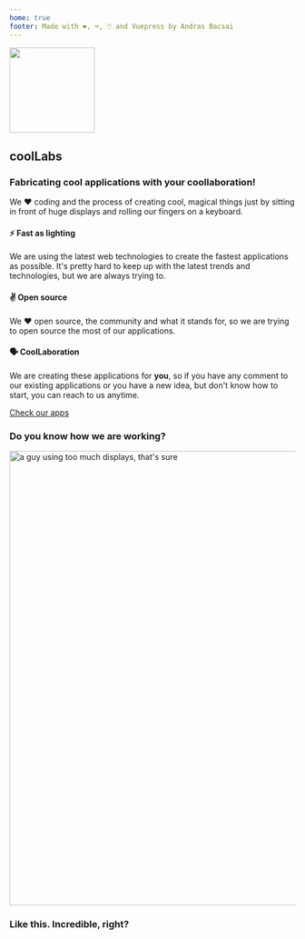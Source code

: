 ```yaml
---
home: true
footer: Made with ❤️️, ⌨️, 🖱️ and Vuepress by Andras Bacsai
---
```


<section class="bg-coollabs text-white px-2 md:px-0">
      <div class="container mx-auto flex flex-wrap h-full items-center py-8">
        <img src="/coollabs.svg" height="150" width="150" class="mx-auto mb-4 md:mx-0 md:mb-0" style="border:none !important;">
        <div class="w-full md:flex-1 px-6 text-center md:text-left">
          <h1 class="text-white text-5xl font-light leading-normal mb-2">coolLabs</h1>
          <h3 class="mb-2 text-base md:text-lg ">Fabricating cool applications with your coollaboration!</h3>
          <p class="text-sm text-white">We ❤️️ ️️coding and the process of creating cool, magical things just by sitting in front of huge displays and rolling our fingers on a keyboard.</p>
        </div>
        <div class="w-1/5"></div>
      </div>
</section>

 <section class="bg-grey-lightest border-b">
    <div class="container py-12 mx-auto">
      <!-- <h3 class="text-center mb-4 text-2xl">Features</h3> -->
<!--       <h4 class="text-center text-lg mb-4 font-sans text-grey-dark">Big words coming, beware.</h4> -->
      <div class="flex flex-wrap pt-6">
        <div class="w-full mb-4 md:w-1/3 md:mb-0 px-4">
          <h4 class="text-green-darkest text-xl mb-2">⚡ Fast as lighting</h4>
          <p class="mb-2">We are using the latest web technologies to create the fastest applications as possible. It's pretty hard to keep up with the latest trends and technologies, but we are always trying to.</p>
        </div>
        <div class="w-full mb-4 md:w-1/3 md:mb-0 px-4">
          <h4 class="text-green-darkest text-xl mb-2">✌️ Open source</h4>
          <p class="mb-2">We ❤️️ open source, the community and what it stands for, so we are trying to open source the most of our applications.</p>
        </div>
        <div class="w-full mb-4 md:w-1/3 md:mb-0 px-4">
          <h4 class="text-green-darkest text-xl mb-2">🗣 CoolLaboration</h4>
          <p class="mb-2">We are creating these applications for <strong class="bg-coollabs text-white px-1">you</strong>, so if you have any comment to our existing applications or you have a new idea, but don't know how to start, you can reach to us anytime.</p>
        </div>
        <div class="w-full my-4 md:mb-0 px-4 text-center">
         <a href="/apps/" @click.prevent="$router.push('/apps/')" class="text-black text-center py-2 px-2 w-full text-coollabs font-bold uppercase text-sm">Check our apps</a>
         </div>
      </div>
    </div>
  </section>

  <section class="bg-white">
    <div class="container mx-auto px-4 pt-12 pb-8 ">
        <h3 class="text-center mb-4 text-2xl">Do you know how we are working?</h3>
        <div class="flex justify-center">
        <img src="/programming.svg" class="px-10" width="800"  alt="a guy using too much displays, that's sure">
        </div>
        <h3 class="text-center text-base my-4 font-sans text-grey-dark ">Like this. Incredible, right?</h3>
    </div>
</section>